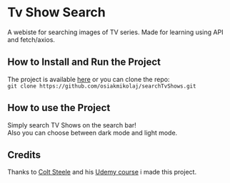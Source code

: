 # Tv Show Search

A webiste for searching images of TV series. Made for learning using API and fetch/axios.

## How to Install and Run the Project

The project is available [here](https://osiakmikolaj.github.io/searchTvShows/) or you can clone the repo:<br/>
`git clone https://github.com/osiakmikolaj/searchTvShows.git`

## How to use the Project

Simply search TV Shows on the search bar!
<br>
Also you can choose between dark mode and light mode.

## Credits

Thanks to [Colt Steele](https://www.youtube.com/@ColtSteeleCode) and his [Udemy course](https://www.udemy.com/course/the-web-developer-bootcamp/) i made this project.
